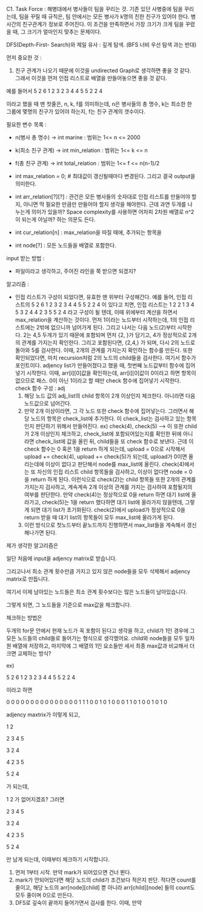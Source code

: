 C1. Task Force
: 해병대에서 병사들이 팀을 꾸리는 것.
기존 있던 사병중에 팀을 꾸리는데, 팀을 꾸릴 때 규칙은, 팀 안에서는 모든 병사가 k명의 친한 친구가 있어야 한다. 병사간의 친구관계가 정보로 주어진다. 이 조건을 만족하면서 가장 크기가 크게 팀을 꾸렸을 때, 그 크기가 얼마인지 맞추는 문제이다.

DFS(Depth-First- Search)와 제일 유사 : 깊게 탐색. (BFS 너비 우선 탐색 과는 반대)

먼저 중요한 것 :

1. 친구 관계가 나오기 때문에 이것을 undirected Graph로 생각하면 좋을 것 같다. 그래서 이것을 먼저 인접 리스트로 배열을 만들어놓으면 좋을 것 같다.

예를 들어서 
5 2 6
1 2
3 2
3 4
4 5
5 2
2 4

이라고 했을 때 맨 첫줄은, n, k, f를 의미하는데, n은 병사들의 총 명수, k는 최소한 한 그룹에 몇명의 친구가 있어야 하는지, f는 친구 관계의 갯수이다.

필요한 변수 목록 : 

- n(병사 총 명수) -> int marine : 범위는 1<= n <= 2000
- k(최소 친구 관계) -> int min_relation : 범위는 1<= k <= n
- f(총 친구 관계) -> int total_relation : 범위는 1<= f <= n(n-1)/2
- int max_relation = 0; # 최대값이 갱신될때마다 변경된다. 그리고 결국 output을 의미한다.
- int arr_relation[?]\[?] : 관건은 모든 병사들의 숫자대로 인접 리스트를 만들어야 할지, 아니면 딱 필요한 만큼만 만들어야 할지 생각을 해야한다. 근데 과연 두개를 나누는게 의미가 있을까? Space complexity를 사용하면 어차피 2차원 배열로 n^2이 되는게 아닐까? 하는 의문도 든다.

- int cur_relation[n] : max_relation을 따질 때에, 추가되는 항목을 
- int node[?] : 모든 노드들을 배열로 포함한다. 

input 받는 방법 : 

- 파일이라고 생각하고, 주어진 라인을 쭉 받으면 되겠지?

알고리즘 : 

- 인접 리스트가 구성이 되었다면, 유효한 맨 위부터 구성해간다. 예를 들어, 인접 리스트의 5 2 6
  1 2
  3 2
  3 4
  4 5
  5 2
  2 4
  이 있다고 치면,
  인접 리스트는
  1 2
  2 1 3 4 5
  3 2 4
  4 2 3 5
  5 2 4
  라고 구성이 될 텐데, 이때 위에부터 계산을 하면서 max_relation을 계산하는 것이다.
  먼저 1이라는 노드부터 시작하는데, 1의 인접 리스트에는 2밖에 없으니까 넘어가게 된다.
  그리고 나서는 다음 노드(2)부터 시작한다. 
  2는 4,5 두개가 있기 때문에 포함되며 먼저 {2, }가 담기고, 4가 정상적으로 2개의 관계를 가지는지 확인한다. 그리고 포함된다면, {2,4,} 가 되며, 다시 2의 노드로 돌아와 5를 검사한다. 
  이때, 2개의 관계를 가지는지 확인하는 함수를 만든다. 또한 확인되었다면, 마치 recursion처럼 2의 노드의 child들을 검사한다. 
  여기서 함수가 포인트이다. adjency list가 만들어졌다고 했을 때, 첫번째 노드값부터 함수에 집어넣기 시작한다. 이때, arr[i]\[0]값을 확인하는데, arr[i]\[0]값이 0이라고 하면 항목이 없으므로 패스. 0이 아닌 1이라고 할 때만 check 함수에 집어넣기 시작한다.
  check 함수 구성 : adj
  1. 해당 노드 값의 adj_list의 child 항목이 2개 이상인지 체크한다. 아니라면 다음 노드값으로 넘어간다.
  2. 만약 2개 이상이라면, 그 각 노드 또한 check 함수에 집어넣는다. 그러면서 해당 노드의 항목은 check_list에 추가한다. 이 check_list는 검사하고 있는 항목인지 판단하기 위해서 만들어진다. 
     ex) check(4), check(5) --> 이 또한 child가 2개 이상인지 체크하고, check_list에 포함되어있는지를 확인한 뒤에 아니라면 check_list에 값을 올린 뒤, child들을 또 check 함수로 보낸다.
     근데 이 check 함수는 0 혹은 1을 return 하게 되는데, upload = 0으로 시작해서 
     upload += check(4), upload += check(5)가 되는데, upload가 0이면 올리는데에 이상이 없다고 판단해서 node를 max_list에 올린다.
     check(4)에서는 또 자신의 인접 리스트 child 항목들을 검사하고, 이상이 없다면 node = 0 을 return 하게 된다.
     이런식으로 check(2)는 child 항목들 또한 2개의 관계를 가지는지 검사하고, 계속계속 2개 이상의 관계를 가지는 검사하여 포함될지의 여부를 판단한다.
     만약 check(4)는 정상적으로 0을 return 하면 대기 list에 올라가고, check(5)는 1을 return 했다하면 대기 list에 올라가지 않을텐데, 그렇게 되면 대기 list가 초기화된다.
     check(2)에서 upload가 정상적으로 0을 return 받을 때 대기 list의 항목들이 모두 max_list에 올라가게 된다. 
  3. 이런 방식으로 첫노드부터 끝노드까지 진행하면서 max_list들을 계속해서 갱신해나가면 된다.





제가 생각한 알고리즘은

일단 처음에 input을 adjency matrix로 받습니다.

그리고나서 최소 관계 횟수만큼 가지고 있지 않은 node들을 모두 삭제해서 adjency matrix로 만듭니다.

여기서 이제 남아있는 노드들은 최소 관계 횟수보다는 많은 노드들이 남아있습니다.

그렇게 되면, 그 노드들을 기준으로 max값을 체크합니다.

체크하는 방법은

두개의 for문 안에서 현재 노드가 꼭 포함이 된다고 생각을 하고, child가 1인 경우에 그 모든 노드들의 child들로 들어가는 형식으로 생각했어요. child와 node들을 모두 일차원 배열에 저장하고, 마지막에 그 배열의 1인 요소들만 세서 최종 max값과 비교해서 더 크면 교체하는 방식?

ex)

5 2 6
1 2
3 2
3 4
4 5
5 2
2 4

이라고 하면

0 0 0 0 0 0
0 0 0 0 0 0
0 0 0 1 1 1
0 0 1 0 1 0
0 0 1 1 0 1
0 0 1 0 1 0

adjency maxtrix가 이렇게 되고, 

1 2

2 3 4 5

3 2 4

4 2 3 5

5 2 4

가 되는데,

1 2 가 없어지겠죠? 그러면

2 3 4 5

3 2 4

4 2 3 5

5 2 4

만 남게 되는데, 이때부터 체크하기 시작합니다.







1. 먼저 1부터 시작. 만약 mark가 되어있으면 건너 뛴다.
2. mark가 안되어있다면 해당 노드의 child가 조건보다 적은지 판단. 적다면 count를 줄이고, 해당 노드의 arr[node]\[child] 뿐 아니라 arr[child]\[node] 들의 count도 모두 줄이며 0으로 만든다.
3. DFS로 깊숙이 끝까지 들어가면서 검사를 한다.
   이때, 만약 